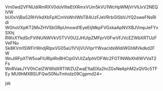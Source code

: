 Vm0wd2VFNUdiRmRXV0doVllteEtXRmxVUm5kVU1WcHpWMjVrVlUxV2NEQlVW
bU0xVjBaS2RHVkdXbFpXCmVsWnlWbTB4UzFJeVRrbGlSbVJYQ2sweFNsRldi
WGhoVXpKT2MxZHVSbGRpUmxwd1EyeEtjMkpFVGxkaApNVXBJVmpJeFYxSXhj
RWxXYkdScFVtNUNWVkV5TVV0U2JHUlpZMFprV0FwVFJVcEZWbXRTUzFVeFNu
Sk8KVm1SWFlrWndjRlpxVG05aU1VVjVUVlprYWxacldsWldiWGhMVkdkd2FW
WnJiRFpXTW5oaFlURlplRnBHClpGVUtZa1phVDFWc2FGTlNWbXh6WVVaT2Fs
WnRVakJYV0hCelZWWldXRTlWZUZwaE1taElXa2hrZGxNeAphM2xQV0c5TFEy
MU9hMXBSUFQwS0NuTmhidz09Cgpmd24=

jsk